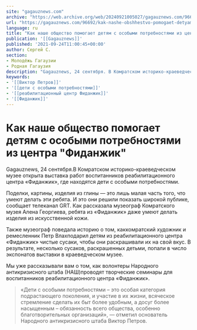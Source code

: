 ```yaml
---
site: "gagauznews.com"
archive: "https://web.archive.org/web/20240921005027/gagauznews.com/96692/kak-nashe-obshhestvo-pomogaet-detyam-s-osobymi-potrebnostyami-iz-tsentra-fidanzhik.html"
url: "https://gagauznews.com/96692/kak-nashe-obshhestvo-pomogaet-detyam-s-osobymi-potrebnostyami-iz-tsentra-fidanzhik.html"
language: ru
title: "Как наше общество помогает детям с особыми потребностями из центра \"Фиданжик\""
publication: '[[Gagauznews]]'
published: '2021-09-24T11:00:45+00:00'
author: Сергей С.
section:
- Молодёжь Гагаузии
- Родная Гагаузия
description: "Gagauznews, 24 сентября. В Комратском историко-краеведческом музее открыта выставка работ воспитанников реабилитационного центра «Фиданжик», где находятся дети с особыми потребностями. Поделки, картины, изделия из глины — это лишь малая часть того, что умеют делать эти ребята. И это они решили показать широкой публике, сообщает телеканал GRT. Как рассказала музеограф Комратского музея Алена Георгиева, ребята из «Фиданжик» даже умеют делать изделия из искусственной кожи. Также музеограф поведала историю о том, как комратский художник и ремесленник Петр Влах подарил детям из реабилитационного центра «Фиданжик» чистые сусаки, чтобы они раскрашивали их на свой вкус. В результате, несколько сусаков, раскрашенных детьми, попали в число […]"
keywords:
- '[[Виктор Петров]]'
- '[[дети с особыми потребностями]]'
- '[[реабилитационный центр Фиданжик]]'
- '[[Фиданжик]]'
---
```


# Как наше общество помогает детям с особыми потребностями из центра "Фиданжик"

Gagauznews, 24 сентября.В Комратском историко-краеведческом музее открыта выставка работ воспитанников реабилитационного центра «Фиданжик», где находятся дети с особыми потребностями.

Поделки, картины, изделия из глины — это лишь малая часть того, что умеют делать эти ребята. И это они решили показать широкой публике, сообщает телеканал GRT. Как рассказала музеограф Комратского музея Алена Георгиева, ребята из «Фиданжик» даже умеют делать изделия из искусственной кожи.

Также музеограф поведала историю о том, каккомратский художник и ремесленник Петр Влахподарил детям из реабилитационного центра «Фиданжик» чистые сусаки, чтобы они раскрашивали их на свой вкус. В результате, несколько сусаков, раскрашенных детьми, попали в число экспонатов выставки в краеведческом музее.

Мы уже рассказывали вам о том, как волонтеры Народного антикризисного штаба (НАШ)проводят творческие семинары для воспитанников реабилитационного центра «Фиданжик».

> «Дети с особыми потребностями – это особая категория подрастающего поколения, и участие в их жизни, всяческое стремление сделать их быт более удобным, а досуг более насыщенным – обязанность всего общества, особенно благотворительных организаций», — отметил основатель Народного антикризисного штаба Виктор Петров.